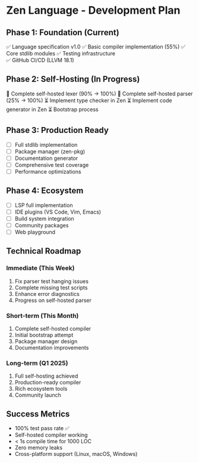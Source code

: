 # Zen Language - Development Plan

## Phase 1: Foundation (Current)
✅ Language specification v1.0
✅ Basic compiler implementation (55%)
✅ Core stdlib modules
✅ Testing infrastructure  
✅ GitHub CI/CD (LLVM 18.1)

## Phase 2: Self-Hosting (In Progress)
🚧 Complete self-hosted lexer (90% → 100%)
🚧 Complete self-hosted parser (25% → 100%)
⏳ Implement type checker in Zen
⏳ Implement code generator in Zen
⏳ Bootstrap process

## Phase 3: Production Ready
- [ ] Full stdlib implementation
- [ ] Package manager (zen-pkg)
- [ ] Documentation generator
- [ ] Comprehensive test coverage
- [ ] Performance optimizations

## Phase 4: Ecosystem
- [ ] LSP full implementation
- [ ] IDE plugins (VS Code, Vim, Emacs)
- [ ] Build system integration
- [ ] Community packages
- [ ] Web playground

## Technical Roadmap

### Immediate (This Week)
1. Fix parser test hanging issues
2. Complete missing test scripts
3. Enhance error diagnostics
4. Progress on self-hosted parser

### Short-term (This Month)
1. Complete self-hosted compiler
2. Initial bootstrap attempt
3. Package manager design
4. Documentation improvements

### Long-term (Q1 2025)
1. Full self-hosting achieved
2. Production-ready compiler
3. Rich ecosystem tools
4. Community launch

## Success Metrics
- 100% test pass rate ✅
- Self-hosted compiler working
- < 1s compile time for 1000 LOC
- Zero memory leaks
- Cross-platform support (Linux, macOS, Windows)